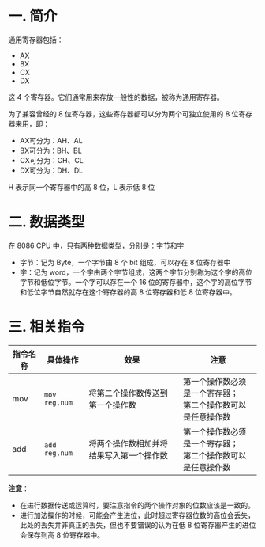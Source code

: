 # 一. 简介

通用寄存器包括：

- AX
- BX
- CX
- DX

这 4 个寄存器。它们通常用来存放一般性的数据，被称为通用寄存器。

为了兼容曾经的 8 位寄存器，这些寄存器都可以分为两个可独立使用的 8 位寄存器来用，即：

- AX可分为：AH、AL
- BX可分为：BH、BL
- CX可分为：CH、CL
- DX可分为：DH、DL

H 表示同一个寄存器中的高 8 位，L 表示低 8 位



# 二. 数据类型

在 8086 CPU 中，只有两种数据类型，分别是：字节和字

- 字节：记为 Byte，一个字节由 8 个 bit 组成，可以存在 8 位寄存器中
- 字：记为 word，一个字由两个字节组成，这两个字节分别称为这个字的高位字节和低位字节。一个字可以存在一个 16 位的寄存器中，这个字的高位字节和低位字节自然就存在这个寄存器的高 8 位寄存器和低 8 位寄存器中。



# 三. 相关指令

| 指令名称 | 具体操作      | 效果                                     | 注意                                                         |
| -------- | ------------- | ---------------------------------------- | ------------------------------------------------------------ |
| mov      | `mov reg,num` | 将第二个操作数传送到第一个操作数         | 第一个操作数必须是一个寄存器；<br />第二个操作数可以是任意操作数 |
| add      | `add reg,num` | 将两个操作数相加并将结果写入第一个操作数 | 第一个操作数必须是一个寄存器；<br />第二个操作数可以是任意操作数 |

**注意**：

- 在进行数据传送或运算时，要注意指令的两个操作对象的位数应该是一致的。
- 进行加法操作的时候，可能会产生进位，此时超过寄存器位数的高位会丢失，此处的丢失并非真正的丢失，但也不要错误的认为在低 8 位寄存器产生的进位会保存到高 8 位寄存器中。